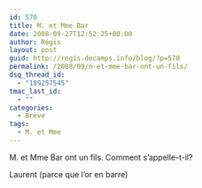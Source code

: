 ```yaml
---
id: 570
title: M. et Mme Bar
date: 2008-09-27T12:52:25+00:00
author: Régis
layout: post
guid: http://regis.decamps.info/blog/?p=570
permalink: /2008/09/m-et-mme-bar-ont-un-fils/
dsq_thread_id:
  - "189257545"
tmac_last_id:
  - ""
categories:
  - Brève
tags:
  - M. et Mme
---
```

M. et Mme Bar ont un fils. Comment s&rsquo;appelle-t-il?
  
<!--more-->


  
Laurent (parce que l&rsquo;or en barre)